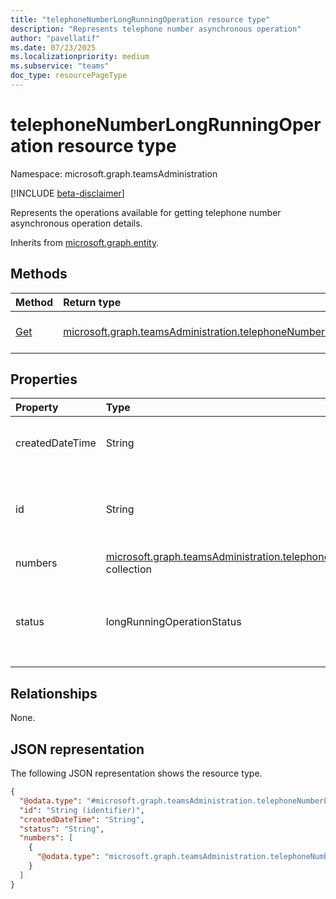 ```yaml
---
title: "telephoneNumberLongRunningOperation resource type"
description: "Represents telephone number asynchronous operation"
author: "pavellatif"
ms.date: 07/23/2025
ms.localizationpriority: medium
ms.subservice: "teams"
doc_type: resourcePageType
---
```


# telephoneNumberLongRunningOperation resource type

Namespace: microsoft.graph.teamsAdministration

[!INCLUDE [beta-disclaimer](../../includes/beta-disclaimer.md)]

Represents the operations available for getting telephone number asynchronous operation details.


Inherits from [microsoft.graph.entity](../resources/entity.md).


## Methods
|Method|Return type|Description|
|:---|:---|:---|
|[Get](../api/teamsadministration-telephonenumberlongrunningoperation-get.md)|[microsoft.graph.teamsAdministration.telephoneNumberLongRunningOperation](../resources/teamsadministration-telephonenumberlongrunningoperation.md)|Read the properties and relationships of [microsoft.graph.teamsAdministration.telephoneNumberLongRunningOperation](../resources/teamsadministration-telephonenumberlongrunningoperation.md) object.|


## Properties
|Property|Type|Description|
|:---|:---|:---|
|createdDateTime|String|Date and time when the asynchronous operation was created.|
|id|String|Operation identifier found as a response to asynchronous action. Inherited from [microsoft.graph.entity](../resources/entity.md). Inherits from [entity](../resources/entity.md).|
|numbers|[microsoft.graph.teamsAdministration.telephoneNumberLongRunningOperationDetails](../resources/teamsadministration-telephonenumberlongrunningoperationdetails.md) collection|Asynchronous operation details.|
|status|longRunningOperationStatus|Status of the operation. The possible values are: `notStarted`, `running`, `succeeded`, `failed`, `skipped, and `unknownFutureValue`.|

## Relationships
None.

## JSON representation
The following JSON representation shows the resource type.
<!-- {
  "blockType": "resource",
  "keyProperty": "id",
  "@odata.type": "microsoft.graph.teamsAdministration.telephoneNumberLongRunningOperation",
  "baseType": "microsoft.graph.entity",
  "openType": false
}
-->
``` json
{
  "@odata.type": "#microsoft.graph.teamsAdministration.telephoneNumberLongRunningOperation",
  "id": "String (identifier)",
  "createdDateTime": "String",
  "status": "String",
  "numbers": [
    {
      "@odata.type": "microsoft.graph.teamsAdministration.telephoneNumberLongRunningOperationDetails"
    }
  ]
}
```


